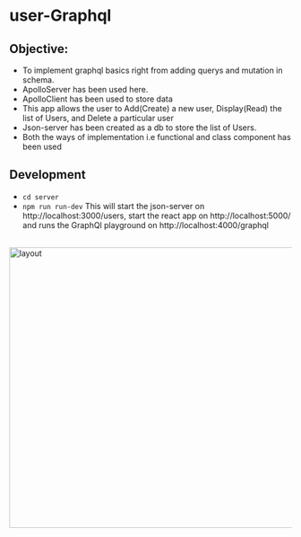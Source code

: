 # user-Graphql

## Objective:
- To implement graphql basics right from adding querys and mutation in schema.
- ApolloServer has been used here. 
- ApolloClient has been used to store data
- This app allows the user to Add(Create) a new user, Display(Read) the list of Users, and Delete a particular user
- Json-server has been created as a db to store the list of Users.
- Both the ways of implementation i.e functional and class component has been used

## Development
- `cd server`
- `npm run run-dev` This will start the json-server on http://localhost:3000/users, start the react app on http://localhost:5000/ and runs the GraphQl playground on http://localhost:4000/graphql
<br>
<img alt="layout" height="500px" width="738px" src="https://github.com/KrantiBrid98/user2/blob/master/image.png">
 
